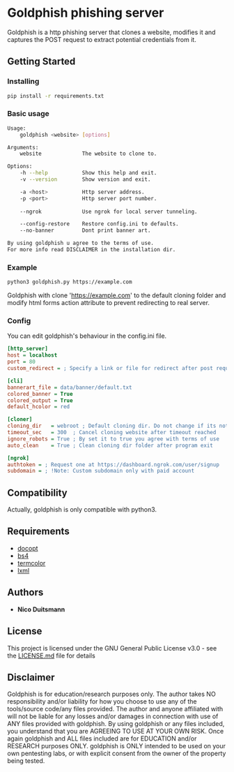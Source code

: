 # Goldphish phishing server

Goldphish is a http phishing server that clones a website, modifies it and captures the POST request to extract potential credentials from it.

## Getting Started

### Installing

``` bash
pip install -r requirements.txt
```

### Basic usage

``` bash
Usage:
    goldphish <website> [options]

Arguments:
    website             The website to clone to.

Options:
    -h --help           Show this help and exit.
    -v --version        Show version and exit.

    -a <host>           Http server address.
    -p <port>           Http server port number.
    
    --ngrok             Use ngrok for local server tunneling.

    --config-restore    Restore config.ini to defaults.
    --no-banner         Dont print banner art.

By using goldphish u agree to the terms of use.
For more info read DISCLAIMER in the installation dir.
```

### Example

``` bash
python3 goldphish.py https://example.com
```

Goldphish with clone 'https://example.com' to the default cloning folder and modify html forms action attribute to prevent redirecting to real server.


### Config

You can edit goldphish's behaviour in the config.ini file.

``` ini
[http_server]
host = localhost
port = 80
custom_redirect = ; Specify a link or file for redirect after post request.

[cli]
bannerart_file = data/banner/default.txt
colored_banner = True
colored_output = True
default_hcolor = red

[cloner]
cloning_dir   = webroot ; Default cloning dir. Do not change if its not necessary
timeout_sec   = 300  ; Cancel cloning website after timeout reached
ignore_robots = True ; By set it to true you agree with terms of use
auto_clean    = True ; Clean cloning dir folder after program exit

[ngrok]
authtoken = ; Request one at https://dashboard.ngrok.com/user/signup
subdomain = ; !Note: Custom subdomain only with paid account
```

## Compatibility

Actually, goldphish is only compatible with python3.

## Requirements

* [docopt](https://github.com/docopt/docopt)
* [bs4](https://github.com/getanewsletter/BeautifulSoup4)
* [termcolor](https://github.com/hfeeki/termcolor)
* [lxml](https://github.com/lxml/lxml)

## Authors

* **Nico Duitsmann**

## License

This project is licensed under the GNU General Public License v3.0 - see the [LICENSE.md](LICENSE.md) file for details

## Disclaimer

Goldphish is for education/research purposes only.
The author takes NO responsibility and/or liability
for how you choose to use any of the tools/source
code/any files provided. The author and anyone affiliated
with will not be liable for any losses and/or damages in
connection with use of ANY files provided with goldphish.
By using goldphish or any files included, you understand
that you are AGREEING TO USE AT YOUR OWN RISK.
Once again goldphish and ALL files included are for
EDUCATION and/or RESEARCH purposes ONLY. goldphish is ONLY
intended to be used on your own pentesting labs, or with
explicit consent from the owner of the property being tested.
